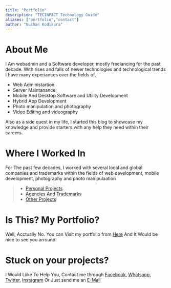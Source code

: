 ```yaml
---
title: "Portfolio"
description: "TECINPACT Technology Guide"
aliases: ["portfolio","contact"]
author: "Nushan Kodikara"
---
```

# About Me
I Am webadmin and a Software developer, mostly freelancing for the past decade. With rises and falls of newer technologies and technological trends I have many experiances over the fields of,
* Web Administartion
* Server Maintanance
* Mobile And Desktop Software and Utility Development
* Hybrid App Development
* Photo manipulation and photography
* Video Editing and videography

Also as a side quest in my life, I started this blog to showcase my knowledge and provide starters with any help they need within their careers.

# Where I Worked In
For The past few decades, I worked with several local and global companies and trademarks within the fields of web development, mobile development, photography and photo manipulaation

>* [Personal Projects](http://localhost:1313/tags/productionDev/)
>* [Agencies And Trademarks](http://localhost:1313/tags/agenciesAndTM/)
>* [Other Projects](http://localhost:1313/tags/oProductionDev/)

# Is This? My Portfolio?
Well, Acctually No. You can Visit my portfolio from [Here](https://www.nkdev-support.tk/) And It Would be nice to see you arround!

# Stuck on your projects?
I Would Liike To Help You, Contact me through [Facebook](https://www.facebook.com/nushan.kodikara.7), [Whatsapp](https://www.wa.me/94719988189), [Twitter](https://www.twitter.com/nushan_kodikara), [Instagram](https://www.instagram.com/____nushan_) Or Just send me an [E-Mail](mailto:nushankodi@gmail.com)